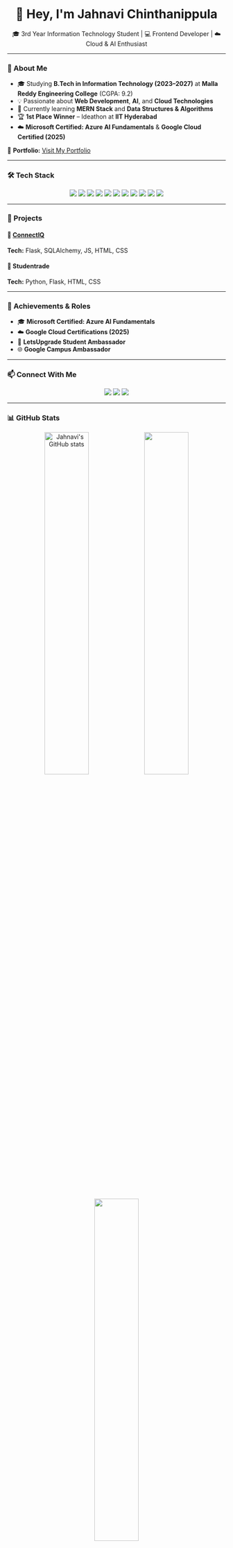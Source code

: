 <h1 align="center">👋 Hey, I'm Jahnavi Chinthanippula</h1>

<p align="center">
🎓 3rd Year Information Technology Student | 💻 Frontend Developer | ☁️ Cloud & AI Enthusiast  
</p>

---

### 🌟 About Me
- 🎓 Studying **B.Tech in Information Technology (2023–2027)** at **Malla Reddy Engineering College** (CGPA: 9.2)  
- 💡 Passionate about **Web Development**, **AI**, and **Cloud Technologies**  
- 🧠 Currently learning **MERN Stack** and **Data Structures & Algorithms**  
- 🏆 **1st Place Winner** – Ideathon at **IIT Hyderabad**   
- ☁️ **Microsoft Certified: Azure AI Fundamentals** & **Google Cloud Certified (2025)**  

🎨 **Portfolio:** [Visit My Portfolio](https://jahnavi-ai-canvas.lovable.app)

---

### 🛠️ Tech Stack
<p align="center">
  <a href="https://www.w3schools.com/html/"><img src="https://img.shields.io/badge/HTML5-E34F26?style=for-the-badge&logo=html5&logoColor=white"/></a>
  <a href="https://www.w3schools.com/css/"><img src="https://img.shields.io/badge/CSS3-1572B6?style=for-the-badge&logo=css3&logoColor=white"/></a>
  <a href="https://www.w3schools.com/js/"><img src="https://img.shields.io/badge/JavaScript-F7DF1E?style=for-the-badge&logo=javascript&logoColor=black"/></a>
  <a href="https://react.dev/"><img src="https://img.shields.io/badge/React-20232A?style=for-the-badge&logo=react&logoColor=61DAFB"/></a>
  <a href="https://nodejs.org/"><img src="https://img.shields.io/badge/Node.js-339933?style=for-the-badge&logo=nodedotjs&logoColor=white"/></a>
  <a href="https://www.python.org/"><img src="https://img.shields.io/badge/Python-14354C?style=for-the-badge&logo=python&logoColor=yellow"/></a>
  <a href="https://www.java.com/"><img src="https://img.shields.io/badge/Java-ED8B00?style=for-the-badge&logo=openjdk&logoColor=white"/></a>
  <a href="https://flask.palletsprojects.com/"><img src="https://img.shields.io/badge/Flask-000000?style=for-the-badge&logo=flask&logoColor=white"/></a>
  <a href="https://www.w3schools.com/sql/"><img src="https://img.shields.io/badge/MySQL-4479A1?style=for-the-badge&logo=mysql&logoColor=white"/></a>
  <a href="https://aws.amazon.com/"><img src="https://img.shields.io/badge/AWS-232F3E?style=for-the-badge&logo=amazonaws&logoColor=white"/></a>
  <a href="https://git-scm.com/"><img src="https://img.shields.io/badge/Git-F05032?style=for-the-badge&logo=git&logoColor=white"/></a>
</p>

---

### 💼 Projects
#### 🔗 [ConnectIQ](https://github.com/JAHNAVIPATEL219)  
**Tech:** Flask, SQLAlchemy, JS, HTML, CSS  

#### 💼 Studentrade  
**Tech:** Python, Flask, HTML, CSS  

---

### 🏅 Achievements & Roles
- 🎓 **Microsoft Certified: Azure AI Fundamentals**  
- ☁️ **Google Cloud Certifications (2025)**  
- 💬 **LetsUpgrade Student Ambassador**  
- 🌐 **Google Campus Ambassador**    

---

### 📫 Connect With Me
<p align="center">
  <a href="mailto:jahnavichinthanippula@gmail.com"><img src="https://img.shields.io/badge/Gmail-D14836?style=for-the-badge&logo=gmail&logoColor=white"/></a>
  <a href="https://www.linkedin.com/in/jahnavi-chinthanippula-770588307"><img src="https://img.shields.io/badge/LinkedIn-0077B5?style=for-the-badge&logo=linkedin&logoColor=white"/></a>
  <a href="https://github.com/JAHNAVIPATEL219"><img src="https://img.shields.io/badge/GitHub-100000?style=for-the-badge&logo=github&logoColor=white"/></a>
</p>

---

### 📊 GitHub Stats
<p align="center">
  <img src="https://github-readme-stats.vercel.app/api?username=JAHNAVIPATEL219&show_icons=true&theme=radical" alt="Jahnavi's GitHub stats" width="45%"/>
  <img src="https://github-readme-streak-stats.herokuapp.com/?user=JAHNAVIPATEL219&theme=radical" width="45%"/>
</p>

<p align="center">
  <img src="https://github-readme-stats.vercel.app/api/top-langs/?username=JAHNAVIPATEL219&layout=compact&theme=radical" width="45%"/>
</p>

---

<p align="center">
  <img src="https://komarev.com/ghpvc/?username=JAHNAVIPATEL219&label=Profile%20Views&color=ff69b4&style=for-the-badge" alt="Profile Views"/>
</p>

---

⭐ *“Code. Create. Connect. Repeat.”*   after about me place my portoflio linkhttps://jahnavi-ai-canvas.lovable.app
ChatGPT
